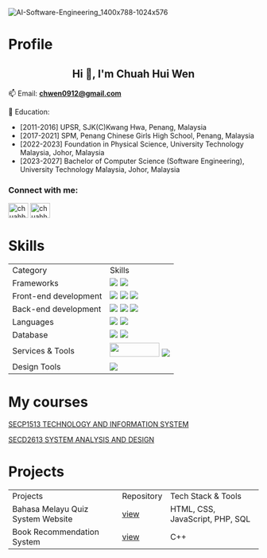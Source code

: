 ![AI-Software-Engineering_1400x788-1024x576](https://github.com/user-attachments/assets/a019b62a-90c6-42b1-94f5-a2cf4d564ce1)

<h1 align="left">Profile</h1>
<h2 align="center">Hi 👋, I'm Chuah Hui Wen</h2>

📫 Email: **chwen0912@gmail.com**

🔭 Education:

- [2011-2016] UPSR, SJK(C)Kwang Hwa, Penang, Malaysia
- [2017-2021] SPM, Penang Chinese Girls High School, Penang, Malaysia
- [2022-2023] Foundation in Physical Science, University Technology Malaysia, Johor, Malaysia
- [2023-2027] Bachelor of Computer Science (Software Engineering), University Technology Malaysia, Johor, Malaysia

<h3 align="left">Connect with me:</h3>
<p align="left">
<a href="https://instagram.com/chuahhw_" target="blank"><img align="center" src="https://raw.githubusercontent.com/rahuldkjain/github-profile-readme-generator/master/src/images/icons/Social/instagram.svg" alt="chuahhw_" height="30" width="40" /></a>
<a href="https://www.linkedin.com/in/chuah-hui-wen-b12803215/" target="blank"><img align="center" src="https://github.com/user-attachments/assets/ad70dc28-634c-4e1b-aecf-3ca76bb0347f" alt="chuahhw_" height="30" width="40" /></a>
</p>

<h1 align="left">Skills</h3>
<table>
  <tr>
    <td>Category</td>
    <td>Skills</td>
  </tr>
  <tr>
    <td>Frameworks</td>
    <td>
      <img src="https://camo.githubusercontent.com/3467eb8e0dc6bdaa8fa6e979185d371ab39c105ec7bd6a01048806b74378d24c/68747470733a2f2f696d672e736869656c64732e696f2f62616467652f52656163742d3230323332413f7374796c653d666f722d7468652d6261646765266c6f676f3d7265616374266c6f676f436f6c6f723d363144414642">
      <img src="https://camo.githubusercontent.com/031659092e85df76a0ab830ef77631a750b67d379b29c24f7969ccbc2829743a/68747470733a2f2f696d672e736869656c64732e696f2f62616467652f466c75747465722d3032353639423f7374796c653d666f722d7468652d6261646765266c6f676f3d666c7574746572266c6f676f436f6c6f723d7768697465"
    </td>
  </tr>
  <tr>
    <td>Front-end development</td>
    <td>
      <img src="https://camo.githubusercontent.com/9bbd4c2b5f7cda139d91d34caa14392df56353ca55e19b58184610aa8b123854/68747470733a2f2f696d672e736869656c64732e696f2f62616467652f4a6176615363726970742d3332333333303f7374796c653d666f722d7468652d6261646765266c6f676f3d6a617661736372697074266c6f676f436f6c6f723d463744463145">
      <img src="https://camo.githubusercontent.com/10c7a8fa2cf317cc7c4af6f13efac086a9f0ea010f0dfc746c94e5cde310b339/68747470733a2f2f696d672e736869656c64732e696f2f62616467652f48544d4c352d4533344632363f7374796c653d666f722d7468652d6261646765266c6f676f3d68746d6c35266c6f676f436f6c6f723d7768697465">
      <img src="https://camo.githubusercontent.com/001d4637c08910acf414f12a1682879a1f99867f6f9a3550f0541e7d03dd34a2/68747470733a2f2f696d672e736869656c64732e696f2f62616467652f435353332d3135373242363f7374796c653d666f722d7468652d6261646765266c6f676f3d63737333266c6f676f436f6c6f723d7768697465">
    </td>
  </tr>
  <tr>
    <td>Back-end development</td>
    <td>
      <img src="https://img.shields.io/badge/java-%23ED8B00.svg?style=for-the-badge&logo=openjdk&logoColor=white">
      <img src="https://img.shields.io/badge/php-%23777BB4.svg?style=for-the-badge&logo=php&logoColor=white">
      <img src="https://img.shields.io/badge/python-3670A0?style=for-the-badge&logo=python&logoColor=ffdd54">
    </td>
  </tr>
  <tr>
    <td>Languages</td>
    <td>
      <img src="https://camo.githubusercontent.com/f139e7edf0319db6f16a48314a4b5a717c8f74ba336f049817d1b92795d1c070/68747470733a2f2f696d672e736869656c64732e696f2f62616467652f432532422532422d3030353939433f7374796c653d666f722d7468652d6261646765266c6f676f3d63253242253242266c6f676f436f6c6f723d7768697465">
      <img src="https://img.shields.io/badge/r-%23276DC3.svg?style=for-the-badge&logo=r&logoColor=white">
    </td>
  </tr>
  <tr>
    <td>Database</td>
    <td>
      <img src="https://camo.githubusercontent.com/7b3413138bcae5072308005d6aa3cabc21f1c82f60d8cf06807732fa8b9894bf/68747470733a2f2f696d672e736869656c64732e696f2f62616467652f4d6f6e676f44422d3445413934423f7374796c653d666f722d7468652d6261646765266c6f676f3d6d6f6e676f6462266c6f676f436f6c6f723d7768697465">
      <img src="https://camo.githubusercontent.com/4804cde16e9487428ea27793df49b0ada0166115301325bade5532ae7060ed04/68747470733a2f2f696d672e736869656c64732e696f2f62616467652f4d7953514c2d3030354338343f7374796c653d666f722d7468652d6261646765266c6f676f3d6d7973716c266c6f676f436f6c6f723d7768697465">
    </td>
  </tr>
  <tr>
    <td>Services & Tools</td>
    <td>
      <img height=28 width=100 src="https://github.com/user-attachments/assets/a34575d8-8cf9-42dc-bd2a-8e8534095476">
      <img src="https://camo.githubusercontent.com/b0fb9ad6573ab51d6f22e6fcee7089903fc245c8ef5721219e061a223477e0ad/68747470733a2f2f696d672e736869656c64732e696f2f62616467652f4749542d4534344333303f7374796c653d666f722d7468652d6261646765266c6f676f3d676974266c6f676f436f6c6f723d7768697465">
    </td>
  </tr>
  <tr>
    <td>Design Tools</td>
    <td>
      <img src="https://camo.githubusercontent.com/8a61ef97622df78c36d2ac0c400be9d154e0a756137e6752117de9bc1a78660a/68747470733a2f2f696d672e736869656c64732e696f2f62616467652f4669676d612d4632344531453f7374796c653d666f722d7468652d6261646765266c6f676f3d6669676d61266c6f676f436f6c6f723d7768697465">
    </td>
  </tr>
</table>

<h1 align="left">My courses</h2>
<p><a href="https://github.com/chuahhw/TIS" style="font-size=100px " > SECP1513 TECHNOLOGY AND INFORMATION SYSTEM</a></p>

<p><a href="https://github.com/chuahhw/Project1_SAD_20232024" style="font-size=100px " > SECD2613 SYSTEM ANALYSIS AND DESIGN</a></p>

<h1>Projects</h1>
<table>
<tr>
  <td>Projects</td>
  <td>Repository</td>
  <td>Tech Stack & Tools</td>
</tr>
<tr>
  <td>Bahasa Melayu Quiz System Website</td>
  <td><a href="https://github.com/chuahhw/sistemkuiz"> view </a></td>
  <td> HTML, CSS, JavaScript, PHP, SQL </td>
</tr>
<tr>
  <td>Book Recommendation System</td>
  <td><a href="https://github.com/jjn7702/SECJ1023-PT2/tree/bc354789eae3d9341e85d4f772e10d050d70acd8/Submission/sec08_23242/Bookworm"> view </a></td>
  <td>C++</td>
</tr>

